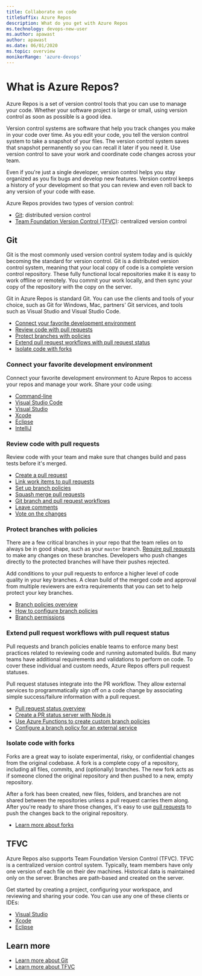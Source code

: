 ```yaml
---
title: Collaborate on code
titleSuffix: Azure Repos
description: What do you get with Azure Repos  
ms.technology: devops-new-user
ms.author: apawast
author: apawast
ms.date: 06/01/2020
ms.topic: overview
monikerRange: 'azure-devops'
---
```


# What is Azure Repos?

Azure Repos is a set of version control tools that you can use to manage your code. Whether your software project is large or small, using version control as soon as possible is a good idea. 

Version control systems are software that help you track changes you make in your code over time. As you edit your code, you tell the version control system to take a snapshot of your files. The version control system saves that snapshot permanently so you can recall it later if you need it. Use version control to save your work and coordinate code changes across your team. 

Even if you're just a single developer, version control helps you stay organized as you fix bugs and develop new features. Version control keeps a history of your development so that you can review and even roll back to any version of your code with ease.

Azure Repos provides two types of version control:

- [Git](#git): distributed version control
- [Team Foundation Version Control (TFVC)](#tfvc): centralized version control

## Git

Git is the most commonly used version control system today and is quickly becoming the standard for version control. Git is a distributed version control system, meaning that your local copy of code is a complete version control repository. These fully functional local repositories make it is easy to work offline or remotely. You commit your work locally, and then sync your copy of the repository with the copy on the server.

Git in Azure Repos is standard Git. You can use the clients and tools of your choice, such as Git for Windows, Mac, partners' Git services, and tools such as Visual Studio and Visual Studio Code.

- [Connect your favorite development environment](#connect-your-favorite-development-environment)
- [Review code with pull requests](#review-code-with-pull-requests)
- [Protect branches with policies](#protect-branches-with-policies)
- [Extend pull request workflows with pull request status](#extend-pull-request-workflows-with-pull-request-status)
- [Isolate code with forks](#isolate-code-with-forks)

### Connect your favorite development environment

Connect your favorite development environment to Azure Repos to access your repos and manage your work. Share your code using:

- [Command-line](../git/share-your-code-in-git-cmdline.md)
- [Visual Studio Code](https://marketplace.visualstudio.com/items?itemName=ms-vsts.team)
- [Visual Studio](../git/share-your-code-in-git-vs-2017.md)
- [Xcode](../git/share-your-code-in-git-xcode.md)
- [Eclipse](/azure/devops/java/download-eclipse-plug-in)
- [IntelliJ](/azure/devops/java/download-intellij-plug-in)

### Review code with pull requests

Review code with your team and make sure that changes build and pass tests before it's merged.

- [Create a pull request](../git/pull-requests-overview.md)
- [Link work items to pull requests](../git/pull-requests.md#link-work-items)
- [Set up branch policies](../git/branch-policies.md#build-validation)
- [Squash merge pull requests](../git/merging-with-squash.md)
- [Git branch and pull request workflows](../git/git-branching-guidance.md)
- [Leave comments](../git/pull-requests.md#leave-comments)
- [Vote on the changes](../git/pull-requests.md#vote-on-the-changes)

### Protect branches with policies

There are a few critical branches in your repo that the team relies on to always be in good shape, such as your `master` branch.
[Require pull requests](../git/branch-policies.md) to make any changes on these branches.
Developers who push changes directly to the protected branches will have their pushes rejected.

Add conditions to your pull requests to enforce a higher level of code quality in your key branches.
A clean build of the merged code and approval from multiple reviewers are extra requirements that you can set to help protect your key branches.

- [Branch policies overview](../git/branch-policies-overview.md)
- [How to configure branch policies](../git/branch-policies.md)
- [Branch permissions](../git/branch-permissions.md)

### Extend pull request workflows with pull request status

Pull requests and branch policies enable teams to enforce many best practices related to reviewing code and running automated builds. But many teams have additional requirements and validations to perform on code. To cover these individual and custom needs, Azure Repos offers pull request statuses. 

Pull request statuses integrate into the PR workflow. They allow external services to programmatically sign off on a code change by associating simple success/failure information with a pull request. 

- [Pull request status overview](../git/pull-request-status.md)
- [Create a PR status server with Node.js](../git/create-pr-status-server.md)
- [Use Azure Functions to create custom branch policies](../git/create-pr-status-server-with-azure-functions.md)
- [Configure a branch policy for an external service](../git/pr-status-policy.md)

### Isolate code with forks

Forks are a great way to isolate experimental, risky, or confidential changes from the original codebase. A fork is a complete copy of a repository, including all files, commits, and (optionally) branches. The new fork acts as if someone cloned the original repository and then pushed to a new, empty repository.

After a fork has been created, new files, folders, and branches are not shared between the repositories unless a pull request carries them along. After you're ready to share those changes, it's easy to use [pull requests](../git/pull-requests-overview.md) to push the changes back to the original repository.

- [Learn more about forks](../git/forks.md)

## TFVC

Azure Repos also supports Team Foundation Version Control (TFVC). TFVC is a centralized version control system. Typically, team members have only one version of each file on their dev machines. Historical data is maintained only on the server. Branches are path-based and created on the server.

Get started by creating a project, configuring your workspace, and reviewing and sharing your code. You can use any one of these clients or IDEs: 

- [Visual Studio](../tfvc/share-your-code-in-tfvc-vs.md)
- [Xcode](../tfvc/share-your-code-in-tfvc-xcode.md)
- [Eclipse](../tfvc/share-your-code-in-tfvc-eclipse.md)

## Learn more

- [Learn more about Git](../git/index.yml)
- [Learn more about TFVC](../tfvc/index.yml)
